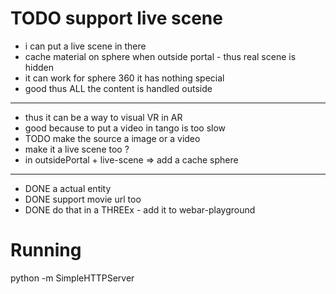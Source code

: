 # TODO support live scene
- i can put a live scene in there
- cache material on sphere when outside portal - thus real scene is hidden
- it can work for sphere 360 it has nothing special
- good thus ALL the content is handled outside

---
- thus it can be a way to visual VR in AR
- good because to put a video in tango is too slow
- TODO make the source a image or a video
- make it a live scene too ?
- in outsidePortal + live-scene => add a cache sphere

-------------------
- DONE a actual entity
- DONE support movie url too
- DONE do that in a THREEx - add it to webar-playground

# Running
python -m SimpleHTTPServer
